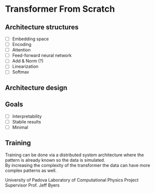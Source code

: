 # Transformer From Scratch

## Architecture structures
- [ ] Embedding space
- [ ] Encoding
- [ ] Attention
- [ ] Feed-forward neural network
- [ ] Add & Norm (?)
- [ ] Linearization
- [ ] Softmax

## Architecture design

## 

## Goals
- [ ] Interpretability
- [ ] Stabile results
- [ ] Minimal

## Training
Training can be done via a distributed system architecture where the pattern is already known so the data is simulated. \
By increasing the complexity of the transformer the data can have more complex patterns as well.





University of Padova 
Laboratory of Computational Physics Project
Supervisor Prof. Jeff Byers
